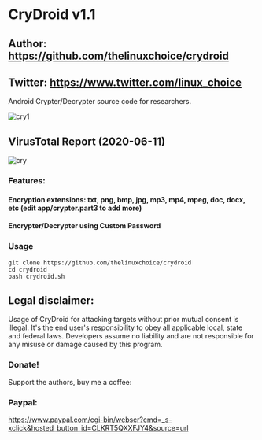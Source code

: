 # CryDroid v1.1
## Author: https://github.com/thelinuxchoice/crydroid
## Twitter: https://www.twitter.com/linux_choice

Android Crypter/Decrypter source code for researchers.

![cry1](https://user-images.githubusercontent.com/34893261/84398671-9d61ba00-abd6-11ea-85d7-62af154fa69a.png)

## VirusTotal Report (2020-06-11)
![cry](https://user-images.githubusercontent.com/34893261/84398702-a5215e80-abd6-11ea-9f7e-00b4751b4d93.png)

### Features:
#### Encryption extensions: txt, png, bmp, jpg, mp3, mp4, mpeg, doc, docx, etc (edit app/crypter.part3 to add more)  
#### Encrypter/Decrypter using Custom Password

### Usage
```
git clone https://github.com/thelinuxchoice/crydroid
cd crydroid
bash crydroid.sh
```
## Legal disclaimer:

Usage of CryDroid for attacking targets without prior mutual consent is illegal. It's the end user's responsibility to obey all applicable local, state and federal laws. Developers assume no liability and are not responsible for any misuse or damage caused by this program.

### Donate!
Support the authors, buy me a coffee:
### Paypal:
https://www.paypal.com/cgi-bin/webscr?cmd=_s-xclick&hosted_button_id=CLKRT5QXXFJY4&source=url
